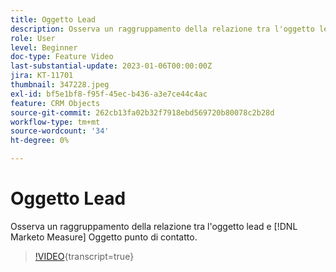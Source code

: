 ```yaml
---
title: Oggetto Lead
description: Osserva un raggruppamento della relazione tra l'oggetto lead e [!DNL Marketo Measure] Oggetto punto di contatto.
role: User
level: Beginner
doc-type: Feature Video
last-substantial-update: 2023-01-06T00:00:00Z
jira: KT-11701
thumbnail: 347228.jpeg
exl-id: bf5e1bf8-f95f-45ec-b436-a3e7ce44c4ac
feature: CRM Objects
source-git-commit: 262cb13fa02b32f7918ebd569720b80078c2b28d
workflow-type: tm+mt
source-wordcount: '34'
ht-degree: 0%

---
```


# Oggetto Lead

Osserva un raggruppamento della relazione tra l&#39;oggetto lead e [!DNL Marketo Measure] Oggetto punto di contatto.

>[!VIDEO](https://video.tv.adobe.com/v/347228/?learn=on){transcript=true}

